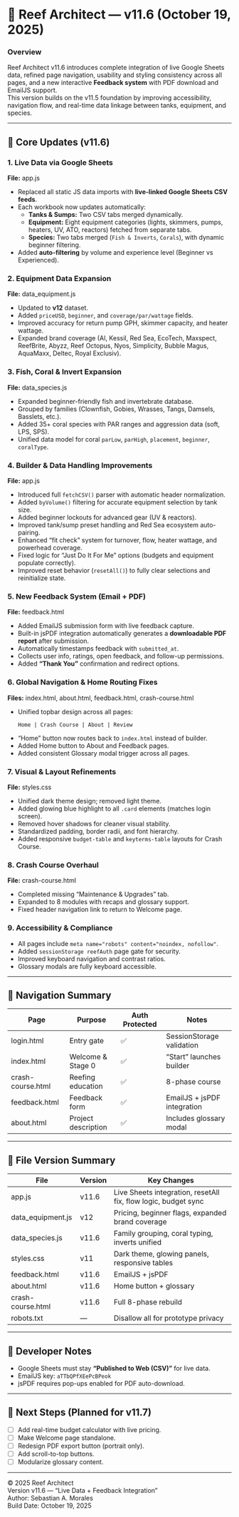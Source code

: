 # 🪸 Reef Architect — v11.6 (October 19, 2025)

### **Overview**
Reef Architect v11.6 introduces complete integration of live Google Sheets data, refined page navigation, usability and styling consistency across all pages, and a new interactive **Feedback system** with PDF download and EmailJS support.  
This version builds on the v11.5 foundation by improving accessibility, navigation flow, and real-time data linkage between tanks, equipment, and species.

---

## 🚀 Core Updates (v11.6)

### **1. Live Data via Google Sheets**
**File:** app.js  
- Replaced all static JS data imports with **live-linked Google Sheets CSV feeds**.  
- Each workbook now updates automatically:
  - **Tanks & Sumps:** Two CSV tabs merged dynamically.
  - **Equipment:** Eight equipment categories (lights, skimmers, pumps, heaters, UV, ATO, reactors) fetched from separate tabs.
  - **Species:** Two tabs merged (`Fish & Inverts`, `Corals`), with dynamic beginner filtering.
- Added **auto-filtering** by volume and experience level (Beginner vs Experienced).

### **2. Equipment Data Expansion**
**File:** data_equipment.js  
- Updated to **v12** dataset.
- Added `priceUSD`, `beginner`, and `coverage/par/wattage` fields.
- Improved accuracy for return pump GPH, skimmer capacity, and heater wattage.
- Expanded brand coverage (AI, Kessil, Red Sea, EcoTech, Maxspect, ReefBrite, Abyzz, Reef Octopus, Nyos, Simplicity, Bubble Magus, AquaMaxx, Deltec, Royal Exclusiv).

### **3. Fish, Coral & Invert Expansion**
**File:** data_species.js  
- Expanded beginner-friendly fish and invertebrate database.
- Grouped by families (Clownfish, Gobies, Wrasses, Tangs, Damsels, Basslets, etc.).
- Added 35+ coral species with PAR ranges and aggression data (soft, LPS, SPS).
- Unified data model for coral `parLow`, `parHigh`, `placement`, `beginner`, `coralType`.

### **4. Builder & Data Handling Improvements**
**File:** app.js  
- Introduced full `fetchCSV()` parser with automatic header normalization.
- Added `byVolume()` filtering for accurate equipment selection by tank size.
- Added beginner lockouts for advanced gear (UV & reactors).
- Improved tank/sump preset handling and Red Sea ecosystem auto-pairing.
- Enhanced “fit check” system for turnover, flow, heater wattage, and powerhead coverage.
- Fixed logic for “Just Do It For Me” options (budgets and equipment populate correctly).
- Improved reset behavior (`resetAll()`) to fully clear selections and reinitialize state.

### **5. New Feedback System (Email + PDF)**
**File:** feedback.html  
- Added EmailJS submission form with live feedback capture.
- Built-in jsPDF integration automatically generates a **downloadable PDF report** after submission.
- Automatically timestamps feedback with `submitted_at`.
- Collects user info, ratings, open feedback, and follow-up permissions.
- Added **“Thank You”** confirmation and redirect options.

### **6. Global Navigation & Home Routing Fixes**
**Files:** index.html, about.html, feedback.html, crash-course.html  
- Unified topbar design across all pages:
  ```
  Home | Crash Course | About | Review
  ```
- “Home” button now routes back to `index.html` instead of builder.
- Added Home button to About and Feedback pages.
- Added consistent Glossary modal trigger across all pages.

### **7. Visual & Layout Refinements**
**File:** styles.css  
- Unified dark theme design; removed light theme.
- Added glowing blue highlight to all `.card` elements (matches login screen).
- Removed hover shadows for cleaner visual stability.
- Standardized padding, border radii, and font hierarchy.
- Added responsive `budget-table` and `keyterms-table` layouts for Crash Course.

### **8. Crash Course Overhaul**
**File:** crash-course.html  
- Completed missing “Maintenance & Upgrades” tab.
- Expanded to 8 modules with recaps and glossary support.
- Fixed header navigation link to return to Welcome page.

### **9. Accessibility & Compliance**
- All pages include `meta name="robots" content="noindex, nofollow"`.
- Added `sessionStorage reefAuth` page gate for security.
- Improved keyboard navigation and contrast ratios.
- Glossary modals are fully keyboard accessible.

---

## 🧭 Navigation Summary
| Page | Purpose | Auth Protected | Notes |
|------|----------|----------------|-------|
| login.html | Entry gate | ✅ | SessionStorage validation |
| index.html | Welcome & Stage 0 | ✅ | “Start” launches builder |
| crash-course.html | Reefing education | ✅ | 8-phase course |
| feedback.html | Feedback form | ✅ | EmailJS + jsPDF integration |
| about.html | Project description | ✅ | Includes glossary modal |

---

## 🧩 File Version Summary
| File | Version | Key Changes |
|------|----------|--------------|
| app.js | v11.6 | Live Sheets integration, resetAll fix, flow logic, budget sync |
| data_equipment.js | v12 | Pricing, beginner flags, expanded brand coverage |
| data_species.js | v11.6 | Family grouping, coral typing, inverts unified |
| styles.css | v11 | Dark theme, glowing panels, responsive tables |
| feedback.html | v11.6 | EmailJS + jsPDF |
| about.html | v11.6 | Home button + glossary |
| crash-course.html | v11.6 | Full 8-phase rebuild |
| robots.txt | — | Disallow all for prototype privacy |

---

## 🔧 Developer Notes
- Google Sheets must stay **“Published to Web (CSV)”** for live data.
- EmailJS key: `aTTbQPfXEePcBPeok`
- jsPDF requires pop-ups enabled for PDF auto-download.

---

## 🧾 Next Steps (Planned for v11.7)
- [ ] Add real-time budget calculator with live pricing.  
- [ ] Make Welcome page standalone.  
- [ ] Redesign PDF export button (portrait only).  
- [ ] Add scroll-to-top buttons.  
- [ ] Modularize glossary content.

---

© 2025 Reef Architect  
Version v11.6 — “Live Data + Feedback Integration”  
Author: Sebastian A. Morales  
Build Date: October 19, 2025
